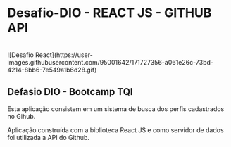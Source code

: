# Desafio-DIO - REACT JS - GITHUB API
</br>
![Desafio React](https://user-images.githubusercontent.com/95001642/171727356-a061e26c-73bd-4214-8bb6-7e549a1b6d28.gif)

<h2>Defasio DIO - Bootcamp TQI</h2>
<p>Esta aplicação consistem em um sistema de busca dos perfis cadastrados no Gihub.</p>
<p>Aplicação construída com a biblioteca React JS e como servidor de dados foi utilizada a API do Github.</p>
